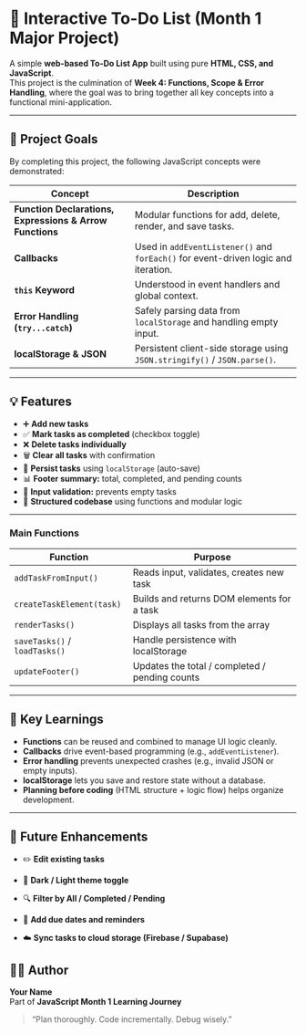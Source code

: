 # 📝 Interactive To-Do List (Month 1 Major Project)

A simple **web-based To-Do List App** built using pure **HTML, CSS, and JavaScript**.  
This project is the culmination of **Week 4: Functions, Scope & Error Handling**, where the goal was to bring together all key concepts into a functional mini-application.

---

## 🎯 Project Goals

By completing this project, the following JavaScript concepts were demonstrated:

| Concept                                                  | Description                                                                        |
| -------------------------------------------------------- | ---------------------------------------------------------------------------------- |
| **Function Declarations, Expressions & Arrow Functions** | Modular functions for add, delete, render, and save tasks.                         |
| **Callbacks**                                            | Used in `addEventListener()` and `forEach()` for event-driven logic and iteration. |
| **`this` Keyword**                                       | Understood in event handlers and global context.                                   |
| **Error Handling (`try...catch`)**                       | Safely parsing data from `localStorage` and handling empty input.                  |
| **localStorage & JSON**                                  | Persistent client-side storage using `JSON.stringify()` / `JSON.parse()`.          |

---

## 💡 Features

- ➕ **Add new tasks**
- ✅ **Mark tasks as completed** (checkbox toggle)
- ❌ **Delete tasks individually**
- 🗑 **Clear all tasks** with confirmation
- 💾 **Persist tasks** using `localStorage` (auto-save)
- 📊 **Footer summary:** total, completed, and pending counts
- 🧠 **Input validation:** prevents empty tasks
- 🧱 **Structured codebase** using functions and modular logic

---

### Main Functions

| Function                      | Purpose                                        |
| ----------------------------- | ---------------------------------------------- |
| `addTaskFromInput()`          | Reads input, validates, creates new task       |
| `createTaskElement(task)`     | Builds and returns DOM elements for a task     |
| `renderTasks()`               | Displays all tasks from the array              |
| `saveTasks()` / `loadTasks()` | Handle persistence with localStorage           |
| `updateFooter()`              | Updates the total / completed / pending counts |

---

## 🧠 Key Learnings

- **Functions** can be reused and combined to manage UI logic cleanly.
- **Callbacks** drive event-based programming (e.g., `addEventListener`).
- **Error handling** prevents unexpected crashes (e.g., invalid JSON or empty inputs).
- **localStorage** lets you save and restore state without a database.
- **Planning before coding** (HTML structure + logic flow) helps organize development.

---

## 📅 Future Enhancements

- ✏️ **Edit existing tasks**

- 🎨 **Dark / Light theme toggle**

- 🔍 **Filter by All / Completed / Pending**

- 📅 **Add due dates and reminders**

- ☁️ **Sync tasks to cloud storage (Firebase / Supabase)**

## 👨‍💻 Author

**Your Name**  
Part of **JavaScript Month 1 Learning Journey**

> “Plan thoroughly. Code incrementally. Debug wisely.”
